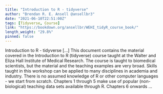 ```yaml
---
title: "Introduction to R - tidyverse"
author: "Brendan R. E. Ansell @ansellbr3"
date: "2021-06-10T22:51:00Z"
tags: [Tidyverse, Course]
link: "https://bookdown.org/ansellbr/WEHI_tidyR_course_book/"
length_weight: "29.8%"
pinned: false
---
```


Introduction to R - tidyverse [...] This document contains the material covered in the Introduction to R (tidyverse) course taught at the Walter and Eliza Hall Institute of Medical Research. The course is taught to biomedical scientists, but the material and the teaching examples are very broad. Skills taught in this workshop can be applied to many disciplines in academia and industry.
There is no assumed knowledge of R or other computer languages - we start from scratch. Chapters 1 through 5 make use of popular (non-biological) teaching data sets available through R. Chapters 6 onwards ...
